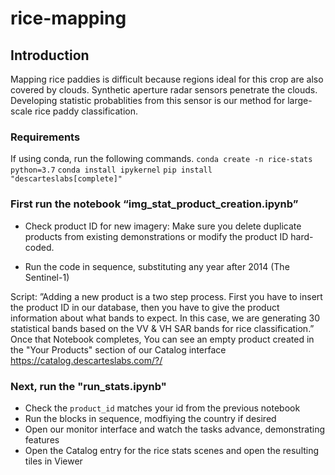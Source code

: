 # rice-mapping 
## Introduction
Mapping rice paddies is difficult because regions ideal for this crop are also covered by clouds. Synthetic aperture radar sensors penetrate the clouds. Developing statistic probablities from this sensor is our method for large-scale rice paddy classification.

### Requirements
If using conda, run the following commands.
```conda create -n rice-stats python=3.7```
```conda install ipykernel```
```pip install "descarteslabs[complete]"```

### First run the notebook “img_stat_product_creation.ipynb”

* Check product ID for new imagery: Make sure you delete duplicate products from existing demonstrations or modify the product ID hard-coded. 

* Run the code in sequence, substituting any year after 2014 (The Sentinel-1)

Script: 
”Adding a new product is a two step process. First you have to insert the product ID in our database, then you have to give the product information about what bands to expect. In this case, we are generating 30 statistical bands based on the VV & VH SAR bands for rice classification.”
Once that Notebook completes, You can see an empty product created in the "Your Products" section of our Catalog interface https://catalog.descarteslabs.com/?/

### Next, run the "run_stats.ipynb"
* Check the `product_id` matches your id from the previous notebook
* Run the blocks in sequence, modfiying the country if desired
* Open our monitor interface and watch the tasks advance, demonstrating features
* Open the Catalog entry for the rice stats scenes and open the resulting tiles in Viewer 
